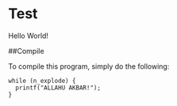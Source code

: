 # Test
Hello World!

##Compile

To compile this program, simply do the following:
```
while (n_explode) {
  printf("ALLAHU AKBAR!");
}
```
